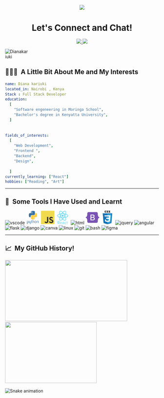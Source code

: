 <p align="center">
  <img src="https://capsule-render.vercel.app/api?text=Hey there!🕹️&animation=fadeIn&type=waving&color=gradient&height=100"/>
</p>

<h1 align="center">
  Let's Connect and Chat!
</h1>

<p align="center">
<a href="https://www.linkedin.com/in/dianakariuki/">
  <img height="50" src="https://user-images.githubusercontent.com/46517096/166973395-19676cd8-f8ec-4abf-83ff-da8243505b82.png"/>
</a>

<a href="https://mobile.twitter.com/k_w_Diana">
  <img height="50" src="https://user-images.githubusercontent.com/46517096/166974271-91dfa250-d70b-4cb9-8707-f1bda1b708c3.png"/>
</a>

</p>


<div style="display:inline-flex;flex-wrap:wrap">

  <img align="center" alt="Dianakariuki" height="80%" width="80%" src="https://media.giphy.com/media/L1R1tvI9svkIWwpVYr/giphy.gif">
  
  
</div>
  
<h2> 👨🏻‍💻 &nbsp;A Little Bit About Me and My Interests</h2>

```yaml
name: Diana kariuki
located_in: Nairobi , Kenya
Stack : Full Stack Developer
education:
  [
    "Software engeneering in Moringa School",
    "Bachelor's degree in Kenyatta University",
  ]


fields_of_interests:
  [
    "Web Development",
    "Frontend ",
    "Backend",
    "Design",
    
  ]
currently_learning: ["React"]
hobbies: ["Reading", "Art"]
```
  
---  
  
<h2> 🚀 &nbsp;Some Tools I Have Used and Learnt</h2>
<p align="left">
<img src="https://cdn.jsdelivr.net/gh/devicons/devicon/icons/vscode/vscode-original.svg" alt="vscode" width="45" height="45"/>
<img src="https://raw.githubusercontent.com/devicons/devicon/master/icons/python/python-original-wordmark.svg" alt="python" width="45" height="45" />
<img src="https://raw.githubusercontent.com/devicons/devicon/master/icons/javascript/javascript-original.svg" alt="javascript" width="45" height="45" />
<img src="https://raw.githubusercontent.com/devicons/devicon/master/icons/react/react-original-wordmark.svg" alt="react" width="45" height="45" />
<img src="https://cdn.jsdelivr.net/gh/devicons/devicon/icons/html5/html5-original.svg" alt="html" width="45" height="45"/>
<img src="https://raw.githubusercontent.com/devicons/devicon/master/icons/bootstrap/bootstrap-plain.svg" alt="bootstrap" width="45" height="45" />
<img src="https://raw.githubusercontent.com/devicons/devicon/master/icons/css3/css3-original-wordmark.svg" alt="css3" width="45" height="45" />
<img src="https://cdn.jsdelivr.net/gh/devicons/devicon/icons/jquery/jquery-plain-wordmark.svg" alt="jquery" width="45" height="45" />
<img src="https://cdn.jsdelivr.net/gh/devicons/devicon/icons/angularjs/angularjs-original.svg"  alt="angular" width="45" height="45" />
<img src="https://cdn.jsdelivr.net/gh/devicons/devicon/icons/flask/flask-original-wordmark.svg" alt="flask" width="45" height="45" />
<img src="https://cdn.jsdelivr.net/gh/devicons/devicon/icons/django/django-plain.svg" alt="django" width="45" height="45" />
<img src="https://cdn.jsdelivr.net/gh/devicons/devicon/icons/canva/canva-original.svg" alt="canva" width="45" height="45"/>
<img src="https://cdn.jsdelivr.net/gh/devicons/devicon/icons/linux/linux-original.svg" alt="linux" width="45" height="45"/>       
<img src="https://cdn.jsdelivr.net/gh/devicons/devicon/icons/git/git-original.svg" alt="git" width="45" height="45"/>
<img src="https://cdn.jsdelivr.net/gh/devicons/devicon/icons/bash/bash-original.svg" alt="bash" width="45" height="45"/>
<img src="https://cdn.jsdelivr.net/gh/devicons/devicon/icons/figma/figma-original.svg" alt="figma" width="45" height="45"/>   
</p>

---
<h2> 📈 &nbsp;My GitHub History!</h2>
<div>
  <img height="200rem" width="400rem" src="https://github-readme-stats.vercel.app/api?username=Dianakariuki&show_icons=true&theme=tokyonight&include_all_commits=true&count_private=true"/> 
  <img height="200rem" width="300rem"  src="https://github-readme-stats.vercel.app/api/top-langs/?username=Dianakariuki&layout=compact&langs_count=7&theme=tokyonight"/>
</div>

![Snake animation](https://github.com/Dianakariuki/Dianakariuki/blob/output/github-contribution-grid-snake.svg)


